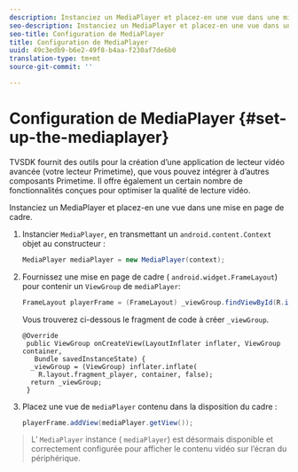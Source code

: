 ```yaml
---
description: Instanciez un MediaPlayer et placez-en une vue dans une mise en page de cadre.
seo-description: Instanciez un MediaPlayer et placez-en une vue dans une mise en page de cadre.
seo-title: Configuration de MediaPlayer
title: Configuration de MediaPlayer
uuid: 49c3edb9-b6e2-49f8-b4aa-f230af7de6b0
translation-type: tm+mt
source-git-commit: ''

---
```



# Configuration de MediaPlayer {#set-up-the-mediaplayer}

TVSDK fournit des outils pour la création d’une application de lecteur vidéo avancée (votre lecteur Primetime), que vous pouvez intégrer à d’autres composants Primetime. Il offre également un certain nombre de fonctionnalités conçues pour optimiser la qualité de lecture vidéo.

Instanciez un MediaPlayer et placez-en une vue dans une mise en page de cadre.

1. Instancier `MediaPlayer`, en transmettant un `android.content.Context` objet au constructeur :

   ```java
   MediaPlayer mediaPlayer = new MediaPlayer(context);
   ```

1. Fournissez une mise en page de cadre ( `android.widget.FrameLayout`) pour contenir un `ViewGroup` de `mediaPlayer`:

   ```java
   FrameLayout playerFrame = (FrameLayout) _viewGroup.findViewById(R.id.playerFrame);
   ```

   Vous trouverez ci-dessous le fragment de code à créer `_viewGroup`.

   ```
   @Override 
    public ViewGroup onCreateView(LayoutInflater inflater, ViewGroup container, 
      Bundle savedInstanceState) { 
     _viewGroup = (ViewGroup) inflater.inflate( 
       R.layout.fragment_player, container, false); 
     return _viewGroup; 
    }
   ```

1. Placez une vue de `mediaPlayer` contenu dans la disposition du cadre :

   ```java
   playerFrame.addView(mediaPlayer.getView());
   ```

>L’ `MediaPlayer` instance ( `mediaPlayer`) est désormais disponible et correctement configurée pour afficher le contenu vidéo sur l’écran du périphérique.